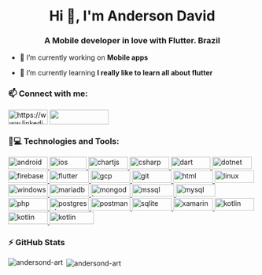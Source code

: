 

<!--
### Hi there 👋 

**AndersonD-art/AndersonD-art** is a ✨ _special_ ✨ repository because its `README.md` (this file) appears on your GitHub profile.

Here are some ideas to get you started:

- 🔭 I’m currently working on ...
- 🌱 I’m currently learning ...
- 👯 I’m looking to collaborate on ...
- 🤔 I’m looking for help with ...
- 💬 Ask me about ...
- 📫 How to reach me: ...
- 😄 Pronouns: ...
- ⚡ Fun fact: ...
-->

<h1 align="center">Hi 👋, I'm Anderson David</h1>
<h3 align="center">A Mobile developer in love with Flutter. Brazil</h3>

- 🔭 I’m currently working on **Mobile apps**

- 🌱 I’m currently learning **I really like to learn all about flutter**

<h3 align="left">📫 Connect with me:</h3>
<p align="left">
<a href="https://linkedin.com/in/https://www.linkedin.com/in/anderson-david-ti" target="blank"><img align="center" src="https://img.shields.io/badge/LinkedIn-0077B5?style=for-the-badge&logo=linkedin&logoColor=white" alt="https://www.linkedin.com/in/anderson-david-ti" height="30" width="80"/></a>
<a href="andersondavidti@hotmail.com" target="blank"><img align="center" src="https://img.shields.io/badge/Microsoft_Outlook-0078D4?style=for-the-badge&logo=microsoft-outlook&logoColor=white" height="30" width="120" /></a>
</p>

<h3 align="left">🚀💻 Technologies and Tools:</h3>
<p align="left"> <a href="https://developer.android.com" target="_blank"> <img src="https://img.shields.io/badge/Android-3DDC84?style=for-the-badge&logo=android&logoColor=white" alt="android" width="80" height="25"/> </a> <a href="https://developer.android.com" target="_blank"> <img src="https://img.shields.io/badge/iOS-000000?style=for-the-badge&logo=ios&logoColor=white" alt="ios" width="75" height="25"/> </a> <a href="https://www.chartjs.org" target="_blank"> <img src="https://img.shields.io/badge/ChartJS-FF6384?style=for-the-badge&logo=chart.js&logoColor=white" alt="chartjs" width="80" height="25"/> </a> <a href="https://www.w3schools.com/cs/" target="_blank"> <img src="https://img.shields.io/badge/C%23-239120?style=for-the-badge&logo=c-sharp&logoColor=white" alt="csharp" width="80" height="25"/> </a> <a href="https://dart.dev" target="_blank"> <img src="https://img.shields.io/badge/Dart-0175C2?style=for-the-badge&logo=dart&logoColor=white" alt="dart" width="80" height="25"/> </a> <a href="https://dotnet.microsoft.com/" target="_blank"> <img src="https://img.shields.io/badge/.NET-5C2D91?style=for-the-badge&logo=.net&logoColor=white" alt="dotnet" width="80" height="25"/> </a> <a href="https://firebase.google.com/" target="_blank"> <img src="https://img.shields.io/badge/firebase-ffca28?style=for-the-badge&logo=firebase&logoColor=black" alt="firebase" width="80" height="25"/> </a> <a href="https://flutter.dev" target="_blank"> <img src="https://img.shields.io/badge/Flutter-02569B?style=for-the-badge&logo=flutter&logoColor=white" alt="flutter" width="80" height="25"/> </a> <a href="https://cloud.google.com" target="_blank"> <img src="https://img.shields.io/badge/Google_Cloud-4285F4?style=for-the-badge&logo=google-cloud&logoColor=white" alt="gcp" width="80" height="25"/> </a> <a href="https://git-scm.com/" target="_blank"> <img src="https://img.shields.io/badge/Git-F05032?style=for-the-badge&logo=git&logoColor=white" alt="git" width="80" height="25"/> </a> <a href="https://www.w3.org/html/" target="_blank"> <img src="https://img.shields.io/badge/HTML-239120?style=for-the-badge&logo=html5&logoColor=white" alt="html" width="80" height="25"/> </a> <a href="https://www.linux.org/" target="_blank"> <img src="https://img.shields.io/badge/Linux-FCC624?style=for-the-badge&logo=linux&logoColor=black" alt="linux" width="80" height="25"/> </a> <a href="https://www.linux.org/" target="_blank"> <img src="https://img.shields.io/badge/Windows-0078D6?style=for-the-badge&logo=windows&logoColor=white" alt="windows" width="80" height="25"/> </a> <a href="https://mariadb.org/" target="_blank"> <img src="https://img.shields.io/badge/MariaDB-003545?style=for-the-badge&logo=mariadb&logoColor=white" alt="mariadb" width="80" height="25"/> </a> <a href="https://www.mongodb.com/" target="_blank"> <img src="https://img.shields.io/badge/MongoDB-4EA94B?style=for-the-badge&logo=mongodb&logoColor=white" alt="mongodb" width="80" height="25"/> </a> <a href="https://www.microsoft.com/en-us/sql-server" target="_blank"> <img src="https://img.shields.io/badge/Microsoft%20SQL%20Sever-CC2927?style=for-the-badge&logo=microsoft%20sql%20server&logoColor=white" alt="mssql" width="85" height="25"/> </a> <a href="https://www.mysql.com/" target="_blank"> <img src="https://img.shields.io/badge/MySQL-00000F?style=for-the-badge&logo=mysql&logoColor=white" alt="mysql" width="80" height="25"/> </a> <a href="https://www.php.net" target="_blank"> <img src="https://img.shields.io/badge/PHP-777BB4?style=for-the-badge&logo=php&logoColor=white" alt="php" width="80" height="25"/> </a> <a href="https://www.postgresql.org" target="_blank"> <img src="https://img.shields.io/badge/PostgreSQL-316192?style=for-the-badge&logo=postgresql&logoColor=white" alt="postgresql" width="80" height="25"/> </a> <a href="https://postman.com" target="_blank"> <img src="https://img.shields.io/badge/Postman-FF6C37?style=for-the-badge&logo=Postman&logoColor=white" alt="postman" width="80" height="25"/> </a> <a href="https://www.sqlite.org/" target="_blank"> <img src="https://img.shields.io/badge/SQLite-07405E?style=for-the-badge&logo=sqlite&logoColor=white" alt="sqlite" width="80" height="25"/> </a> <a href="https://dotnet.microsoft.com/apps/xamarin" target="_blank"> <img src="https://img.shields.io/badge/Xamarin-3498DB?style=for-the-badge&logo=xamarin&logoColor=white" alt="xamarin" width="80" height="25"/> </a> <a href="https://dotnet.microsoft.com/apps/xamarin" target="_blank"> <img src="https://img.shields.io/badge/Kotlin-0095D5?&style=for-the-badge&logo=kotlin&logoColor=white" alt="kotlin" width="80" height="25"/> </a> <a href="https://dotnet.microsoft.com/apps/xamarin" target="_blank"> <img src="https://img.shields.io/badge/Swift-FA7343?style=for-the-badge&logo=swift&logoColor=white" alt="kotlin" width="80" height="25"/> </a> </a> <a href="https://dotnet.microsoft.com/apps/xamarin" target="_blank"> <img src="https://img.shields.io/badge/Visual_Studio_Code-0078D4?style=for-the-badge&logo=visual%20studio%20code&logoColor=white" alt="kotlin" width="90" height="25"/> </a> </p>

<h3 align="left">⚡ GitHub Stats</h3>

<p><img align="left" src="https://github-readme-stats.vercel.app/api?username=andersond-art&show_icons=true&theme=monokai&locale=en" alt="andersond-art" /></p>

<p>&nbsp;<img align="center" src="https://github-readme-stats.vercel.app/api/top-langs?username=andersond-art&show_icons=true&theme=monokai&locale=en&layout=compact" alt="andersond-art" /></p>
